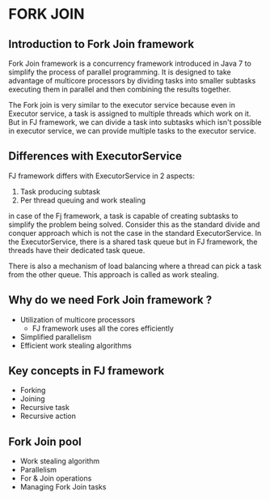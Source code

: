 FORK JOIN
=
Introduction to Fork Join framework
-
Fork Join framework is a concurrency framework introduced in Java 7
to simplify the process of parallel programming. It is designed to take
advantage of multicore processors by dividing tasks into
smaller subtasks executing them in parallel and then combining the 
results together.

The Fork join is very similar to the executor service because
even in Executor service, a task is assigned to multiple threads
which work on it. But in FJ framework, we can divide a task
into subtasks which isn't possible in executor service, we can
provide multiple tasks to the executor service.

Differences with ExecutorService
-
FJ framework differs with ExecutorService in 2 aspects:
1. Task producing subtask
2. Per thread queuing and work stealing

in case of the Fj framework, a task is capable of creating subtasks
to simplify the problem being solved. Consider this as the standard divide
and conquer approach which is not the case in the standard
ExecutorService. In the ExecutorService, there is a shared task
queue but in FJ framework, the threads have their dedicated task queue.

There is also a mechanism of load balancing where a thread can pick
a task from the other queue. This approach is called as work stealing.

Why do we need Fork Join framework ?
-
* Utilization of multicore processors
  * FJ framework uses all the cores efficiently
* Simplified parallelism
* Efficient work stealing algorithms

Key concepts in FJ framework
-
* Forking
* Joining
* Recursive task
* Recursive action

Fork Join pool
-
* Work stealing algorithm
* Parallelism
* For & Join operations
* Managing Fork Join tasks


